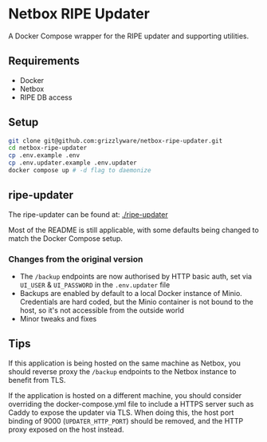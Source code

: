 # Netbox RIPE Updater

A Docker Compose wrapper for the RIPE updater and supporting utilities.

## Requirements

* Docker
* Netbox
* RIPE DB access

## Setup

```bash
git clone git@github.com:grizzlyware/netbox-ripe-updater.git
cd netbox-ripe-updater
cp .env.example .env
cp .env.updater.example .env.updater
docker compose up # -d flag to daemonize
```

## ripe-updater

The ripe-updater can be found at: [./ripe-updater](./ripe-updater)

Most of the README is still applicable, with some defaults being changed to match the Docker Compose setup.

### Changes from the original version

* The `/backup` endpoints are now authorised by HTTP basic auth, set via `UI_USER` & `UI_PASSWORD` in the `.env.updater` file
* Backups are enabled by default to a local Docker instance of Minio. Credentials are hard coded, but the Minio container is not bound to the host, so it's not accessible from the outside world
* Minor tweaks and fixes

## Tips

If this application is being hosted on the same machine as Netbox, you should reverse proxy the `/backup` endpoints to the Netbox instance to benefit from TLS.

If the application is hosted on a different machine, you should consider overriding the docker-compose.yml file to include a HTTPS server such as Caddy to expose the updater via TLS. When doing this, the host port binding of 9000 (`UPDATER_HTTP_PORT`) should be removed, and the HTTP proxy exposed on the host instead.

